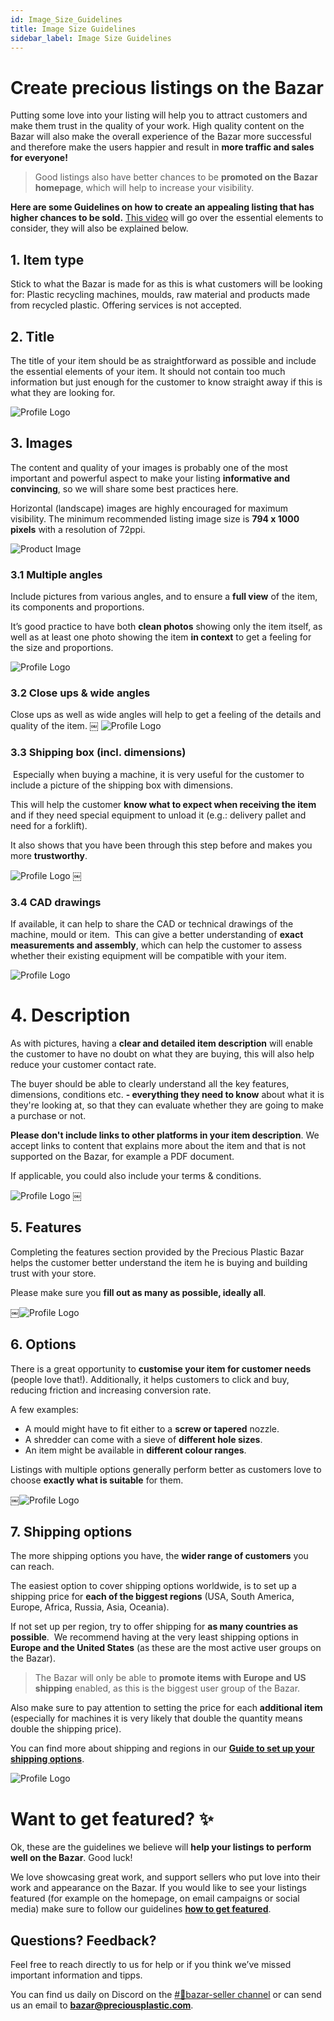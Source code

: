 ```yaml
---
id: Image_Size_Guidelines
title: Image Size Guidelines
sidebar_label: Image Size Guidelines
---
```


<style>
:root {
  --highlight: #f7b77b;
  --hover: #f7b77b;
}
</style>


# Create precious listings on the Bazar


Putting some love into your listing will help you to attract customers and make them trust in the quality of your work.
High quality content on the Bazar will also make the overall experience of the Bazar more successful and therefore make the users happier and result in **more traffic and sales for everyone!**

>Good listings also have better chances to be **promoted on the Bazar homepage**, which will help to increase your visibility.

**Here are some Guidelines on how to create an appealing listing that has higher chances to be sold.** [This video](https://www.loom.com/share/b1df010a31b04a79b034f723b579cc4e) will go over the essential elements to consider, they will also be explained below.

## 1. Item type
Stick to what the Bazar is made for as this is what customers will be looking for: Plastic recycling machines, moulds, raw material and products made from recycled plastic. Offering services is not accepted.

## 2. Title

The title of your item should be as straightforward as possible and include the essential elements of your item. It should not contain too much information but just enough for the customer to know straight away if this is what they are looking for. 

![Profile Logo](../assets/Business/bazar-listingguide-2.png)


## 3. Images

The content and quality of your images is probably one of the most important and powerful aspect to make your listing **informative and convincing**, so we will share some best practices here.

Horizontal (landscape) images are highly encouraged for maximum visibility. The minimum recommended listing image size is **794 x 1000 pixels** with a resolution of 72ppi.

![Product Image](../assets/Business/product.png)

### 3.1 Multiple angles

Include pictures from various angles, and to ensure a **full view** of the item, its components and proportions.

It’s good practice to have both **clean photos** showing only the item itself, as well as at least one photo showing the item **in context** to get a feeling for the size and proportions.

![Profile Logo](../assets/Business/bazar-listingguide-3.1.png)


### 3.2 Close ups & wide angles

Close ups as well as wide angles will help to get a feeling of the details and quality of the item.
￼
![Profile Logo](../assets/Business/bazar-listingguide-3.2.png)

### 3.3 Shipping box (incl. dimensions)
 Especially when buying a machine, it is very useful for the customer to include a picture of the shipping box with dimensions. 

This will help the customer **know what to expect when receiving the item** and if they need special equipment to unload it (e.g.: delivery pallet and need for a forklift). 

It also shows that you have been through this step before and makes you more **trustworthy**.

![Profile Logo](../assets/Business/bazar-listingguide-3.3.png)
￼

### 3.4 CAD drawings

If available, it can help to share the CAD or technical drawings of the machine, mould or item.
 This can give a better understanding of **exact measurements and assembly**, which can help the customer to assess whether their existing equipment will be compatible with your item.

![Profile Logo](../assets/Business/bazar-listingguide-3.4.png) 

# 4. Description

As with pictures, having a **clear and detailed item description** will enable the customer to have no doubt on what they are buying, this will also help reduce your customer contact rate. 

The buyer should be able to clearly understand all the key features, dimensions, conditions etc. **- everything they need to know** about what it is they're looking at, so that they can evaluate whether they are going to make a purchase or not.

**Please don't include links to other platforms in your item description**. We accept links to content that explains more about the item and that is not supported on the Bazar, for example a PDF document.

If applicable, you could also include your terms & conditions.

![Profile Logo](../assets/Business/bazar-listingguide-4.png)
￼

## 5. Features

Completing the features section provided by the Precious Plastic Bazar helps the customer better understand the item he is buying and building trust with your store. 

Please make sure you **fill out as many as possible, ideally all**.

￼![Profile Logo](../assets/Business/bazar-listingguide-5.png)


## 6. Options

There is a great opportunity to **customise your item for customer needs** (people love that!). Additionally, it helps customers to click and buy, reducing friction and increasing conversion rate.

A few examples:

* A mould might have to fit either to a **screw or tapered** nozzle. 
* A shredder can come with a sieve of **different hole sizes**. 
* An item might be available in **different colour ranges**.

Listings with multiple options generally perform better as customers love to choose **exactly what is suitable** for them.

￼![Profile Logo](../assets/Business/bazar-listingguide-6.png)


## 7. Shipping options

The more shipping options you have, the **wider range of customers** you can reach. 

The easiest option to cover shipping options worldwide, is to set up a shipping price for **each of the biggest regions** (USA, South America, Europe, Africa, Russia, Asia, Oceania). 

If not set up per region, try to offer shipping for **as many countries as possible**.  We recommend having at the very least shipping options in **Europe and the United States** (as these are the most active user groups on the Bazar).

> The Bazar will only be able to **promote items with Europe and US shipping** enabled, as this is the biggest user group of the Bazar.

Also make sure to pay attention to setting the price for each **additional item** (especially for machines it is very likely that double the quantity means double the shipping price).

You can find more about shipping and regions in our [**Guide to set up your shipping options**](https://community.preciousplastic.com/academy/business/International_Shipping).

![Profile Logo](../assets/Business/bazar-listingguide-7.png)


# Want to get featured? ✨

Ok, these are the guidelines we believe will **help your listings to perform well on the Bazar**. Good luck!

We love showcasing great work, and support sellers who put love into their work and appearance on the Bazar. If you would like to see your listings featured (for example on the homepage, on email campaigns or social media) make sure to follow our guidelines [**how to get featured**](https://community.preciousplastic.com/academy/business/regions). 


## Questions? Feedback?

Feel free to reach directly to us for help or if you think we’ve missed important information and tipps.

You can find us daily on Discord on the [#🙌bazar-seller channel](https://discord.gg/2E93VxB3CD) or can send us an email to **bazar@preciousplastic.com**.
